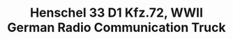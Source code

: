 ---
layout: product
title: "Henschel 33 D1 Kfz.72, WWII German Radio Communication Truck"
price: "TBA" 
desc: "Maketa"
img_path: "/assets/img/ICM 35467.webp"
brand: "N/A"
available: false
special_offer: false
new: false
soon: false
cat: "010000"
subcat: "013600"
subsubcat: "0N/A"
sifra: "ICM 35467"
popular: false
---